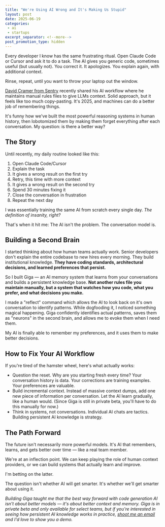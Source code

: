 ```yaml
---
title: "We're Using AI Wrong and It's Making Us Stupid"
layout: post
date: 2025-06-19
categories:
 - ai
 - startups
excerpt_separator: <!--more-->
post_promotion_type: hidden
---
```


Every developer I know has the same frustrating ritual. Open Claude Code or Cursor and ask it to do a task. The AI gives you generic code, sometimes useful (but usually not). You correct it. It apologizes. You explain again, with additional context. 

Rinse, repeat, until you want to throw your laptop out the window.

[David Cramer from Sentry](https://x.com/zeeg/status/1935402230062190672) recently shared his AI workflow where he maintains manual rules files to give LLMs context. Solid approach, but it feels like too much copy-pasting. It's 2025, and machines can do a better job of remembering things.

It's funny how we've built the most powerful reasoning systems in human history, then lobotomized them by making them forget everything after each conversation. My question: is there a better way?

<!--more-->

## The Story

Until recently, my daily routine looked like this:

1. Open Claude Code/Cursor
2. Explain the task
3. It gives a wrong result on the first try
4. Retry, this time with more context
5. It gives a wrong result on the second try
6. Spend 30 minutes fixing it
7. Close the conversation in frustration
8. Repeat the next day

I was essentially training the same AI from scratch every single day. _The definition of insanity, right?_

That's when it hit me: The AI isn't the problem. The conversation model is.

## Building a Second Brain

I started thinking about how human teams actually work. Senior developers don't explain the entire codebase to new hires every morning. They build institutional knowledge. **They have coding standards, architectural decisions, and learned preferences that persist.**

So I built Giga — an AI memory system that learns from your conversations and builds a persistent knowledge base. **Not another rules file you maintain manually, but a system that watches how you code, what you prefer, and what decisions you make.**

I made a "reflect" command which allows the AI to look back on it's own conversation to identify patterns. While dogfooding it, I noticed something magical happening. Giga confidently identifies actual patterns, saves them as "neurons" in the second brain, and allows me to evoke them when I need them. 

My AI is finally able to remember my preferences, and it uses them to make better decisions.

## How to Fix Your AI Workflow

If you're tired of the hamster wheel, here's what actually works:

* Question the reset. Why are you starting fresh every time? Your conversation history is data. Your corrections are training examples. Your preferences are valuable.
* Build incremental context. Instead of massive context dumps, add one new piece of information per conversation. Let the AI learn gradually, like a human would. (Since Giga is still in private beta, you'll have to do this manually for now.)
* Think in systems, not conversations. Individual AI chats are tactics. Building persistent AI knowledge is strategy.

## The Path Forward

The future isn't necessarily more powerful models. It's AI that remembers, learns, and gets better over time — like a real team member.

We're at an inflection point. We can keep playing the role of human context providers, or we can build systems that actually learn and improve.

I'm betting on the latter.

The question isn't whether AI will get smarter. It's whether we'll get smarter about using it.

_Building Giga taught me that the best way forward with code generation AI isn't about better models — it's about better context and memory. Giga is in private beta and only available for select teams, but if you're interested in seeing how persistent AI knowledge works in practice, [shoot me an email](mailto:hello@gigamind.dev) and I'd love to show you a demo._